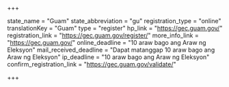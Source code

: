 +++

state_name = "Guam"
state_abbreviation = "gu"
registration_type = "online"
translationKey = "Guam"
type = "register"
hp_link = "https://gec.guam.gov/"
registration_link = "https://gec.guam.gov/register/"
more_info_link = "https://gec.guam.gov/"
online_deadline = "10 araw bago ang Araw ng Eleksyon"
mail_received_deadline = "Dapat matanggap 10 araw bago ang Araw ng Eleksyon"
ip_deadline = "10 araw bago ang Araw ng Eleksyon"
confirm_registration_link = "https://gec.guam.gov/validate/"

+++